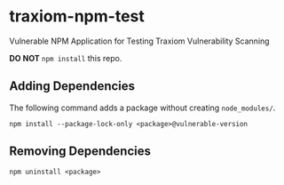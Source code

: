# traxiom-npm-test

Vulnerable NPM Application for Testing Traxiom Vulnerability Scanning

**DO NOT** `npm install` this repo.

## Adding Dependencies

The following command adds a package without creating `node_modules/`.

`npm install --package-lock-only <package>@vulnerable-version`

## Removing Dependencies

`npm uninstall <package>`